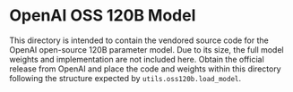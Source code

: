# OpenAI OSS 120B Model

This directory is intended to contain the vendored source code for the OpenAI open-source 120B parameter model. Due to its size,
the full model weights and implementation are not included here. Obtain the official release from OpenAI and place the code and
weights within this directory following the structure expected by `utils.oss120b.load_model`.
